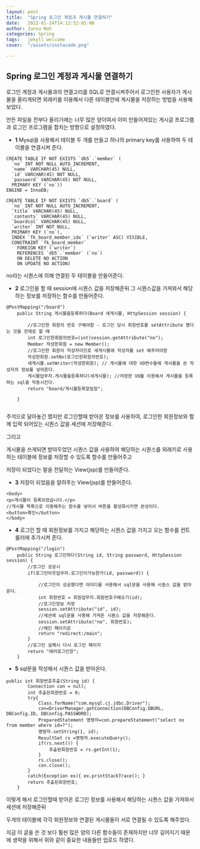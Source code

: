 ```yaml
---
layout: post
title:  "Spring 로그인 계정과 게시물 연결하기"
date:   2022-01-24T14:12:52-05:00
author: Junsu Noh
categories: Spring
tags:	jekyll welcome
cover:  "/assets/instacode.png"

---
```


## Spring 로그인 계정과 게시물 연결하기

로그인 계정과 게시물과의 연결고리를 SQL로 연결시켜주어서 로그인한 사용자가 게시물을 올리게되면 외래키를 이용해서 다른 테이블안에 게시물을 저장하는 방법을 사용해 보았다.

만든 파일을 전부다 올리기에는 너무 많은 양이여서 이미 만들어져있는 게시글 프로그램과 로그인 프로그램을 합치는 방향으로 설정하였다. 



- **1** Mysql을 사용해서 테이블 두 개를 만들고 하나의 primary key를 사용하여 두 테이블을 연결시켜 준다.

```
CREATE TABLE IF NOT EXISTS `db5`.`member` (
  `no` INT NOT NULL AUTO_INCREMENT,
  `name` VARCHAR(45) NULL,
  `id` VARCHAR(45) NOT NULL,
  `password` VARCHAR(45) NOT NULL,
  PRIMARY KEY (`no`))
ENGINE = InnoDB;

CREATE TABLE IF NOT EXISTS `db5`.`board` (
  `no` INT NOT NULL AUTO_INCREMENT,
  `title` VARCHAR(45) NULL,
  `contents` VARCHAR(45) NULL,
  `boardcol` VARCHAR(45) NULL,
  `writer` INT NOT NULL,
  PRIMARY KEY (`no`),
  INDEX `fk_board_member_idx` (`writer` ASC) VISIBLE,
  CONSTRAINT `fk_board_member`
    FOREIGN KEY (`writer`)
    REFERENCES `db5`.`member` (`no`)
    ON DELETE NO ACTION
    ON UPDATE NO ACTION)

```

no라는 시퀀스에 의해 연결된 두 테이블을 만들어준다.



- **2** 로그인을 할 때 session에 시퀀스 값을 저장해준뒤 그 시퀀스값을 가져와서 해당하는 정보를 저장하는 함수를 만들어준다.

```
@PostMapping("/board")
	public String 게시물을등록하다(Board 새게시물, HttpSession session) {

		//로그인한 회원의 번호 구해야함 - 로그인 당시 회원번호를 setAttribute 했다는 것을 전제로 할 때
		int 로그인한회원의번호=(int)session.getAttribute("no");
		Member 작성한회원 = new Member();
		//로그인한 회원이 작성자이므로 새게시물에 작성자를 set 해주어야함
		작성한회원.setNo(로그인한회원의번호);
		새게시물.setWriter(작성한회원); // 게시물에 대한 VO변수들에 게시물을 쓴 작성자의 정보를 넣어준다.
		게시물업무자.게시물을등록하다(새게시물); //저장한 VO를 이용해서 게시물을 등록하는 sql을 작동시킨다.
		return "board/게시물등록알림창";
		
	}
	
```

주석으로 달아놓긴 했지만 로그인할때 받아온 정보를 사용하여, 로그인한 회원정보와 함께 입력 되어있는 시퀀스 값을 세션에 저장해준다. 

그리고 

게시물을 쓰게되면 받아두었던 시퀀스 값을 사용하여 해당하는 시퀀스를 외래키로 사용하는 테이블에 정보를 저장할 수 있도록 함수를 만들어주고 

저장이 되었다는 말을 전달하는 View(jsp)를 만들어준다.



- **3** 저장이 되었음을 알려주는 View(jsp)를 만들어준다.

```
<body>
<p>게시물이 등록되었습니다.</p>
//게시물 목록으로 이동해주는 함수를 넣어서 버튼을 활성화시키면 완성이다.
<button>확인</button>
</body>
```



- **4** 로그인 할 때 회원정보를 가지고 해당하는 시퀀스 값을 가지고 오는 함수를 컨트롤러에 추가시켜 준다.

```
@PostMapping("/login")
	public String 로그인하다(String id, String password, HttpSession session) {
		//로그인 성공시
		if(로그인아웃업무자.로그인이가능한가(id, password)) {
			
			//로그인이 성공했다면 아이디를 사용해서 sql문을 사용해 시퀀스 값을 받아온다.
			int 회원번호 = 회원업무자.회원번호구해오기(id);
			//로그인정보 저장
			session.setAttribute("id", id); 
			//세션에 sql문을 사용해 가져온 시퀀스 값을 저장해준다.
			session.setAttribute("no", 회원번호);
			//메인 페이지로
			return "redirect:/main";
		}
		//로그인 실패시 다시 로그인 페이지
		return "에러로그인창";		
	}
```



- **5** sql문을 작성해서 시퀀스 값을 받아온다.

```
public int 회원번호추출(String id) {
		Connection con = null;	
		int 추출된회원번호 = 0;
		try{
			Class.forName("com.mysql.cj.jdbc.Driver");
			con=DriverManager.getConnection(DBConfig.DBURL, DBConfig.ID, DBConfig.PASSWORD);        
			PreparedStatement 명령자=con.prepareStatement("select no from member where id=?");
			명령자.setString(1, id);
			ResultSet rs =명령자.executeQuery();
			if(rs.next()) {
				추출된회원번호 = rs.getInt(1);
			}
			rs.close();
			con.close();
		}
		catch(Exception ex){ ex.printStackTrace(); }
		return 추출된회원번호;
	}
```



이렇게 해서 로그인할때 받아온 로그인 정보를 사용해서 해당하는 시퀀스 값을 가져와서 세션에 저장해준뒤

두개의 테이블에 각각 회원정보와 연결된 게시물들이 서로 연결될 수 있도록 해주었다. 

지금 이 글을 쓴 것 보다 훨씬 많은 양의 다른 함수들이 존재하지만 너무 길어지기 때문에 생략을 위해서 위와 같이 중요한 내용들만 업로드 하였다.
